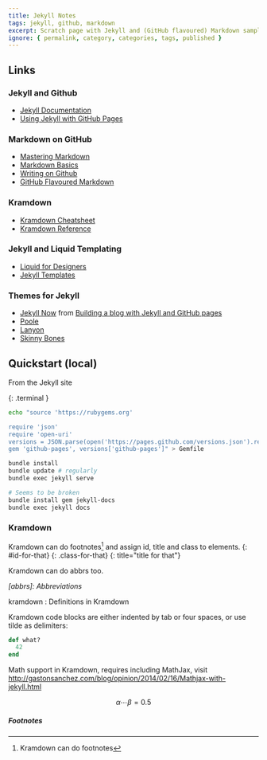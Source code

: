 ```yaml
---
title: Jekyll Notes
tags: jekyll, github, markdown
excerpt: Scratch page with Jekyll and (GitHub flavoured) Markdown samples and links.
ignore: { permalink, category, categories, tags, published }
---
```


## Links

### Jekyll and Github

 - [Jekyll Documentation](http://jekyllrb.com/docs/home/)
 - [Using Jekyll with GitHub Pages](https://help.github.com/articles/using-jekyll-with-pages/)

### Markdown on GitHub

 - [Mastering Markdown](https://guides.github.com/features/mastering-markdown/)
 - [Markdown Basics](https://help.github.com/articles/markdown-basics/)
 - [Writing on Github](https://help.github.com/articles/writing-on-github/)
 - [GitHub Flavoured Markdown](https://help.github.com/articles/github-flavored-markdown/)

### Kramdown

 - [Kramdown Cheatsheet](http://ricostacruz.com/cheatsheets/kramdown.html)
 - [Kramdown Reference](http://kramdown.gettalong.org/quickref.html)

### Jekyll and Liquid Templating 

 - [Liquid for Designers](https://github.com/Shopify/liquid/wiki/Liquid-for-Designers)
 - [Jekyll Templates](http://jekyllrb.com/docs/templates/)

### Themes for Jekyll

 - [Jekyll Now](https://github.com/barryclark/jekyll-now) from 
   [Building a blog with Jekyll and GitHub pages](http://www.smashingmagazine.com/2014/08/build-blog-jekyll-github-pages/)
 - [Poole](http://getpoole.com/)
 - [Lanyon](http://lanyon.getpoole.com/)
 - [Skinny Bones](https://mmistakes.github.io/skinny-bones-jekyll/)

## Quickstart (local)

From the Jekyll site

{: .terminal }
```bash
echo "source 'https://rubygems.org'

require 'json'
require 'open-uri'
versions = JSON.parse(open('https://pages.github.com/versions.json').read)                                                                                                                                          
gem 'github-pages', versions['github-pages']" > Gemfile

bundle install
bundle update # regularly
bundle exec jekyll serve
```

```bash
# Seems to be broken
bundle install gem jekyll-docs
bundle exec jekyll docs
```

### Kramdown

Kramdown can do footnotes[^1] and assign id, title and class to elements.
{: #id-for-that}
{: .class-for-that}
{: title="title for that"}

Kramdown can do abbrs too.

*[abbrs]: Abbreviations*

kramdown
: Definitions in Kramdown

Kramdown code blocks are either indented by tab or four spaces, or use tilde as delimiters:

~~~ ruby
def what?
  42
end
~~~

Math support in Kramdown, requires including MathJax, visit http://gastonsanchez.com/blog/opinion/2014/02/16/Mathjax-with-jekyll.html

$$
\alpha \cdots \beta = 0.5
$$


##### Footnotes
[^1]: Kramdown can do footnotes

